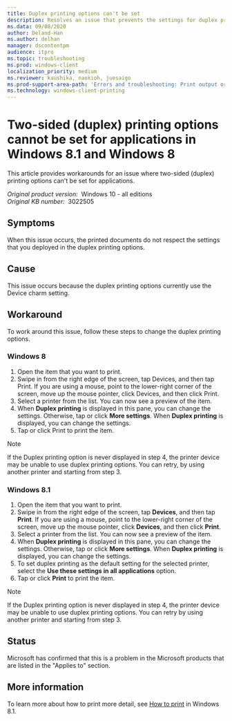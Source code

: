 ```yaml
---
title: Duplex printing options can't be set
description: Resolves an issue that prevents the settings for duplex printing options from being changed through applications.
ms.data: 09/08/2020
author: Deland-Han
ms.author: delhan
manager: dscontentpm
audience: itpro
ms.topic: troubleshooting
ms.prod: windows-client
localization_priority: medium
ms.reviewer: kaushika, naokioh, juesaigo
ms.prod-support-area-path: 'Errors and troubleshooting: Print output or print failures'
ms.technology: windows-client-printing
---
```

# Two-sided (duplex) printing options cannot be set for applications in Windows 8.1 and Windows 8

This article provides workarounds for an issue where two-sided (duplex) printing options can't be set for applications.

_Original product version:_ &nbsp;Windows 10 - all editions  
_Original KB number:_ &nbsp;3022505

## Symptoms

When this issue occurs, the printed documents do not respect the settings that you deployed in the duplex printing options.

## Cause

This issue occurs because the duplex printing options currently use the Device charm setting.

## Workaround

To work around this issue, follow these steps to change the duplex printing options.

### Windows 8

1. Open the item that you want to print.
2. Swipe in from the right edge of the screen, tap Devices, and then tap Print. If you are using a mouse, point to the lower-right corner of the screen, move up the mouse pointer, click Devices, and then click Print.
3. Select a printer from the list. You can now see a preview of the item.
4. When **Duplex printing** is displayed in this pane, you can change the settings. Otherwise, tap or click **More settings**. When **Duplex printing** is displayed, you can change the settings.
5. Tap or click Print to print the item.

> [!NOTE]
> If the Duplex printing option is never displayed in step 4, the printer device may be unable to use duplex printing options. You can retry, by using another printer and starting from step 3.

### Windows 8.1

1. Open the item that you want to print.
2. Swipe in from the right edge of the screen, tap **Devices**, and then tap **Print**. If you are using a mouse, point to the lower-right corner of the screen, move up the mouse pointer, click **Devices**, and then click **Print**.
3. Select a printer from the list. You can now see a preview of the item.
4. When **Duplex printing** is displayed in this pane, you can change the settings. Otherwise, tap or click **More settings**. When **Duplex printing** is displayed, you can change the settings.
5. To set duplex printing as the default setting for the selected printer, select the **Use these settings in all applications** option.
6. Tap or click **Print** to print the item.

> [!NOTE]
> If the Duplex printing option is never displayed in step 4, the printer device may be unable to use duplex printing options. You can retry by using another printer and starting from step 3.

## Status

Microsoft has confirmed that this is a problem in the Microsoft products that are listed in the "Applies to" section.  

## More information

To learn more about how to print more detail, see [How to print](https://windows.microsoft.com/windows-8/how-to-print) in Windows 8.1.
